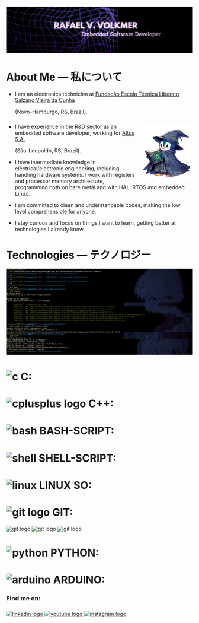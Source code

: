 ![Alt Text](https://github.com/RafaelVVolkmer/RafaelVVolkmer/blob/main/RafaelVVolkmer_Banner.png)

# About Me — 私について
- I am an electronics technician at [Fundação Escola Técnica Liberato Salzano Vieira da Cunha](https://www.liberato.com.br)
  
  (Novo-Hamburgo, RS, Brazil).
  ###

<img align="right" height="150" src="https://github.com/RafaelVVolkmer/RafaelVVolkmer/blob/main/PENGUIM_1%20(1).png"  />

- I have experience in the R&D sector as an embedded software developer, working for [Altus S.A.](https://www.altus.com.br)
  
  (São-Leopoldo, RS, Brazil).
  
- I have intermediate knowledge in electrical/electronic engineering, including handling hardware systems. I work with registers and processor memory architecture, programming both on bare metal and with HAL, RTOS and embedded Linux.
  
- I am committed to clean and understandable codes, making the low level comprehensible for anyone.

- I stay curious and focus on things I want to learn, getting better at technologies I already know.

###
# Technologies — テクノロジー

![Alt Text](https://github.com/RafaelVVolkmer/RafaelVVolkmer/blob/main/image.png)
#
###
#   <img src="https://cdn.jsdelivr.net/gh/devicons/devicon@latest/icons/c/c-plain.svg" height="30" alt="c"/> C:
###
#   <img src="https://cdn.jsdelivr.net/gh/devicons/devicon@latest/icons/cplusplus/cplusplus-plain.svg" height="30" alt="cplusplus logo"/> C++:
###
#   <img src="https://cdn.jsdelivr.net/gh/devicons/devicon@latest/icons/bash/bash-original.svg" alt="bash" height="30"/> BASH-SCRIPT: 
####
#   <img src="https://cdn.jsdelivr.net/gh/devicons/devicon@latest/icons/powershell/powershell-plain.svg" alt="shell" height="30"/> SHELL-SCRIPT: 
####
# <img src="https://cdn.jsdelivr.net/gh/devicons/devicon@latest/icons/linux/linux-plain.svg" height="30" alt="linux"/> LINUX SO: 
###
# <img src="https://cdn.jsdelivr.net/gh/devicons/devicon/icons/git/git-original.svg" height="30" alt="git logo"/> GIT: 

<img src="https://cdn.jsdelivr.net/gh/devicons/devicon@latest/icons/gitlab/gitlab-plain.svg" height="20" alt="git logo"/>
<img src="https://cdn.jsdelivr.net/gh/devicons/devicon@latest/icons/github/github-original.svg" height="20" alt="git logo"/>
<img src="https://cdn.jsdelivr.net/gh/devicons/devicon@latest/icons/jupyter/jupyter-original.svg" height="20" alt="git logo"/>

###
#   <img src="https://cdn.jsdelivr.net/gh/devicons/devicon@latest/icons/python/python-plain.svg" alt="python" height="30"/> PYTHON: 
####
#   <img src="https://cdn.jsdelivr.net/gh/devicons/devicon@latest/icons/arduino/arduino-original.svg" alt="arduino" height="30"/> ARDUINO: 
####

### Find me on:

###

<div align="left">
  <a href="https://linkedin.com/in/rafaelvvolkmer" target="_blank">
    <img src="https://img.shields.io/static/v1?message=LinkedIn&logo=linkedin&label=&color=0077B5&logoColor=white&labelColor=&style=for-the-badge" height="35" alt="linkedin logo"  />
  </a>
  <a href="https://www.youtube.com/@Zadocsons/videos" target="_blank">
    <img src="https://img.shields.io/static/v1?message=Youtube&logo=youtube&label=&color=FF0000&logoColor=white&labelColor=&style=for-the-badge" height="35" alt="youtube logo"  />
  </a>
  <a href="https://instagram.com/rafael.volkmer_" target="_blank">
    <img src="https://img.shields.io/static/v1?message=Instagram&logo=instagram&label=&color=E4405F&logoColor=white&labelColor=&style=for-the-badge" height="35" alt="instagram logo"  />
  </a>
</div>

###


